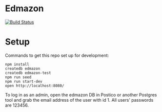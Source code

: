 # Edmazon

[![Build Status](https://travis-ci.org/gs-team-edwin/edmazon.svg?branch=master)](https://travis-ci.org/gs-team-edwin/edmazon)

# Setup

Commands to get this repo set up for development:

```
npm install
createdb edmazon
createdb edmazon-test
npm run seed
npm run start-dev
open http://localhost:8080/
```

To log in as an admin, open the edmazon DB in Postico or another Postgres tool and grab the email address of the user with id 1. All users' passwords are 123456.

